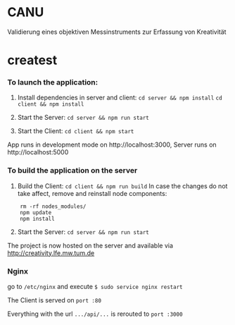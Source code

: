 ﻿# CANU
Validierung eines objektiven Messinstruments zur Erfassung von Kreativität

# createst

### To launch the application:

1. Install dependencies in server and client:
`cd server && npm install`
`cd client && npm install`

2. Start the Server:
`cd server && npm run start`

3. Start the Client:
`cd client && npm start`

App runs in development mode on http://localhost:3000, Server runs on http://localhost:5000

### To build the application on the server

1. Build the Client:
`cd client && npm run build`
In case the changes do not take affect, remove and reinstall node components:
```
    rm -rf nodes_modules/
    npm update
    npm install
```

2. Start the Server:
`cd server && npm run start`

The project is now hosted on the server and available via http://creativity.lfe.mw.tum.de

### Nginx
go to `/etc/nginx` and execute `$ sudo service nginx restart`

The Client is served on `port :80`

Everything with the url `.../api/...` is rerouted to `port :3000`
